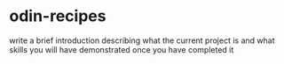 # odin-recipes
write a brief introduction describing what the current project is and what skills you will have demonstrated once you have completed it